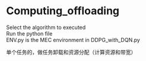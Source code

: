 # Computing_offloading

Select the algorithm to executed  
Run the python file  
ENV.py is the MEC environment in DDPG_with_DQN.py  


单个任务的，做任务卸载和资源分配（计算资源和带宽）
